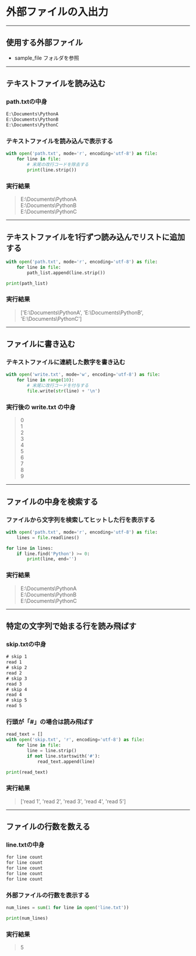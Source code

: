 # 外部ファイルの入出力

---

## 使用する外部ファイル

 * sample_file フォルダを参照

---

## テキストファイルを読み込む

### path.txtの中身

```txt
E:\Documents\PythonA
E:\Documents\PythonB
E:\Documents\PythonC
```

### テキストファイルを読み込んで表示する

```python
with open('path.txt', mode='r', encoding='utf-8') as file:
    for line in file:
        # 末尾の改行コードを除去する
        print(line.strip())
```

### 実行結果

> E:\Documents\PythonA  
  E:\Documents\PythonB  
  E:\Documents\PythonC

---

## テキストファイルを1行ずつ読み込んでリストに追加する

```python
with open('path.txt', mode='r', encoding='utf-8') as file:
    for line in file:
        path_list.append(line.strip())

print(path_list)
```

### 実行結果

> ['E:\\Documents\\PythonA', 'E:\\Documents\\PythonB', 'E:\\Documents\\PythonC']

---

## ファイルに書き込む

### テキストファイルに連続した数字を書き込む

```python
with open('write.txt', mode='w', encoding='utf-8') as file:
    for line in range(10):
        # 末尾に改行コードを付与する
        file.write(str(line) + '\n')
```

### 実行後の **write.txt** の中身

> 0  
  1  
  2  
  3  
  4  
  5  
  6  
  7  
  8  
  9

---

## ファイルの中身を検索する

### ファイルから文字列を検索してヒットした行を表示する

```python
with open('path.txt', mode='r', encoding='utf-8') as file:
    lines = file.readlines()

for line in lines:
    if line.find('Python') >= 0:
        print(line, end='')
```

### 実行結果

> E:\Documents\PythonA  
  E:\Documents\PythonB  
  E:\Documents\PythonC

---

## 特定の文字列で始まる行を読み飛ばす

### skip.txtの中身

```txt
# skip 1
read 1
# skip 2
read 2
# skip 3
read 3
# skip 4
read 4
# skip 5
read 5
```

### 行頭が「#」の場合は読み飛ばす

```python
read_text = []
with open('skip.txt', 'r', encoding='utf-8') as file:
    for line in file:
        line = line.strip()
        if not line.startswith('#'):
            read_text.append(line)

print(read_text)
```

### 実行結果

> ['read 1', 'read 2', 'read 3', 'read 4', 'read 5']

---

## ファイルの行数を数える

### line.txtの中身

```txt
for line count
for line count
for line count
for line count
for line count
```

### 外部ファイルの行数を表示する

```python
num_lines = sum(1 for line in open('line.txt'))

print(num_lines)
```

### 実行結果

> 5
